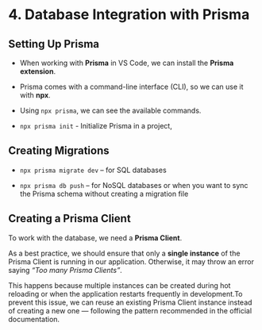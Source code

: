 # 4. Database Integration with Prisma

## Setting Up Prisma

- When working with **Prisma** in VS Code, we can install the **Prisma extension**.

- Prisma comes with a command-line interface (CLI), so we can use it with **npx**.

- Using `npx prisma`, we can see the available commands.

- `npx prisma init` - Initialize Prisma in a project,

## Creating Migrations

- `npx prisma migrate dev` – for SQL databases

- `npx prisma db push` – for NoSQL databases or when you want to sync the Prisma schema without creating a migration file

## Creating a Prisma Client

To work with the database, we need a **Prisma Client**.

As a best practice, we should ensure that only a **single instance** of the Prisma Client is running in our application. Otherwise, it may throw an error saying _“Too many Prisma Clients”_.

This happens because multiple instances can be created during hot reloading or when the application restarts frequently in development.To prevent this issue, we can reuse an existing Prisma Client instance instead of creating a new one — following the pattern recommended in the official documentation.
